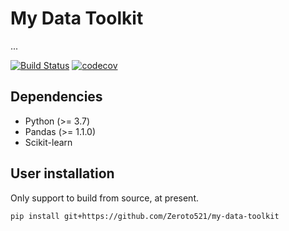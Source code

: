 # My Data Toolkit

...

[![Build Status](https://travis-ci.com/Zeroto521/my-data-toolkit.svg?token=QsyzHs7fsxMnxCs5Thps&branch=master)](https://travis-ci.com/Zeroto521/my-data-toolkit) [![codecov](https://codecov.io/gh/Zeroto521/my-data-toolkit/branch/main/graph/badge.svg?token=ukBguscD8E)](https://codecov.io/gh/Zeroto521/my-data-toolkit)

## Dependencies

- Python (>= 3.7)
- Pandas (>= 1.1.0)
- Scikit-learn

## User installation

Only support to build from source, at present.

```bash
pip install git+https://github.com/Zeroto521/my-data-toolkit
```
